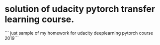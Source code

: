 <h1>solution of udacity pytorch transfer learning course.</h1>
``` just sample of my homework for udacity deeplearning pytorch course 2019```
